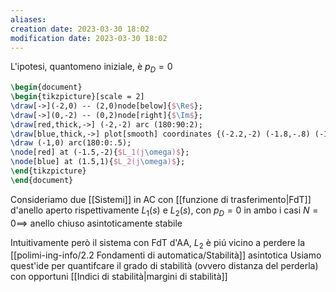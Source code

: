 ```yaml
---
aliases: 
creation date: 2023-03-30 18:02
modification date: 2023-03-30 18:02
---
```


L'ipotesi, quantomeno iniziale, è $p_{D} = 0$

```tikz
\begin{document}
\begin{tikzpicture}[scale = 2]
\draw[->](-2,0) -- (2,0)node[below]{$\Re$};
\draw[->](0,-2) -- (0,2)node[right]{$\Im$};
\draw[red,thick,->] (-2,-2) arc (180:90:2);
\draw[blue,thick,->] plot[smooth] coordinates {(-2.2,-2) (-1.8,-.8) (-1,0)};
\draw (-1,0) arc(180:0:.5);
\node[red] at (-1.5,-2){$L_1(j\omega)$};
\node[blue] at (1.5,1){$L_2(j\omega)$};
\end{tikzpicture}
\end{document}
```

Consideriamo due [[Sistemi]] in AC con [[funzione di trasferimento|FdT]] d'anello aperto rispettivamente $L_{1}(s)$ e $L_{2}(s)$, con $p_{D}=0$ in ambo i casi $N = 0 \implies$ anello chiuso asintoticamente stabile

Intuitivamente però il sistema con FdT d'AA, $L_{2}$ è piú vicino a perdere la [[polimi-ing-info/2.2 Fondamenti di automatica/Stabilità]] asintotica
Usiamo quest'ide per quantifcare il grado di stabilità (ovvero distanza del perderla) con opportuni [[Indici di stabilità|margini di stabilità]]

